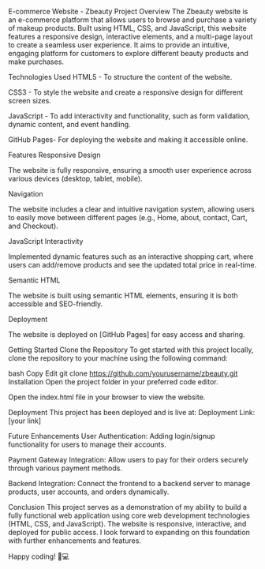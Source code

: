 E-commerce Website - Zbeauty
Project Overview
The Zbeauty website is an e-commerce platform that allows users to browse and purchase a variety of makeup products. Built using HTML, CSS, and JavaScript, this website features a responsive design, interactive elements, and a multi-page layout to create a seamless user experience. It aims to provide an intuitive, engaging platform for customers to explore different beauty products and make purchases.

Technologies Used
HTML5 - To structure the content of the website.

CSS3 - To style the website and create a responsive design for different screen sizes.

JavaScript - To add interactivity and functionality, such as form validation, dynamic content, and event handling.

GitHub Pages- For deploying the website and making it accessible online.

Features
Responsive Design

The website is fully responsive, ensuring a smooth user experience across various devices (desktop, tablet, mobile).

Navigation

The website includes a clear and intuitive navigation system, allowing users to easily move between different pages (e.g., Home, about, contact, Cart, and Checkout).

JavaScript Interactivity

Implemented dynamic features such as an interactive shopping cart, where users can add/remove products and see the updated total price in real-time.

Semantic HTML

The website is built using semantic HTML elements, ensuring it is both accessible and SEO-friendly.

Deployment

The website is deployed on [GitHub Pages] for easy access and sharing.

Getting Started
Clone the Repository
To get started with this project locally, clone the repository to your machine using the following command:

bash
Copy
Edit
git clone https://github.com/yourusername/zbeauty.git
Installation
Open the project folder in your preferred code editor.

Open the index.html file in your browser to view the website.

Deployment
This project has been deployed and is live at:
Deployment Link: [your link]

Future Enhancements
User Authentication: Adding login/signup functionality for users to manage their accounts.

Payment Gateway Integration: Allow users to pay for their orders securely through various payment methods.

Backend Integration: Connect the frontend to a backend server to manage products, user accounts, and orders dynamically.

Conclusion
This project serves as a demonstration of my ability to build a fully functional web application using core web development technologies (HTML, CSS, and JavaScript). The website is responsive, interactive, and deployed for public access. I look forward to expanding on this foundation with further enhancements and features.

Happy coding! 🚀💻

